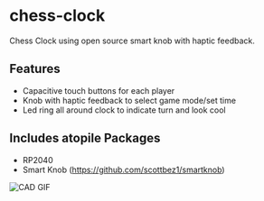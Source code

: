 # chess-clock

Chess Clock using open source smart knob with haptic feedback.

## Features
* Capacitive touch buttons for each player
* Knob with haptic feedback to select game mode/set time
* Led ring all around clock to indicate turn and look cool

## Includes atopile Packages
* RP2040
* Smart Knob (https://github.com/scottbez1/smartknob)

![CAD GIF](CAD.gif)